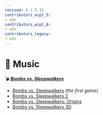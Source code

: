 ```yaml
---
revised: 0.1.5.15
contributors_wip1_5:
- edx
contributors_wip1_0:
- edx
contributors_legacy:
- edx
---
```


# 📁 Music

💣 ***[Bombs vs. Sleepwalkers][home]***

- [Bombs vs. Sleepwalkers][bvs1] *(the first game)*
- [Bombs vs. Sleepwalkers 2][bvs2]
- [Bombs vs. Sleepwalkers: Origins][bvso]
- [Bombs vs. Sleepwalkers 3D][bvs3d]

[home]: /README.md
[bvs1]: /music/bvs1/readme.md
[bvs2]: /music/bvs2/readme.md
[bvso]: /music/bvso/readme.md
[bvs3d]: /music/bvs3d/readme.md
